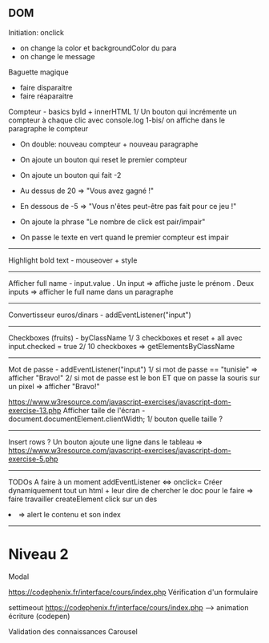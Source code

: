 ## DOM

Initiation: onclick

- on change la color et backgroundColor du para
- on change le message

Baguette magique

- faire disparaitre
- faire réaparaitre

Compteur - basics byId + innerHTML
1/ Un bouton qui incrémente un compteur à chaque clic avec console.log
1-bis/ on affiche dans le paragraphe le compteur

- On double: nouveau compteur + nouveau paragraphe
- On ajoute un bouton qui reset le premier compteur
- On ajoute un bouton qui fait -2
- Au dessus de 20 => "Vous avez gagné !"
- En dessous de -5 => "Vous n'êtes peut-être pas fait pour ce jeu !"

- On ajoute la phrase "Le nombre de click est pair/impair"
- On passe le texte en vert quand le premier compteur est impair

---

Highlight bold text - mouseover + style

---

Afficher full name - input.value
. Un input => affiche juste le prénom
. Deux inputs => afficher le full name dans un paragraphe

---

Convertisseur euros/dinars - addEventListener("input")

---

Checkboxes (fruits) - byClassName
1/ 3 checkboxes et reset + all avec input.checked = true
2/ 10 checkboxes => getElementsByClassName

---

Mot de passe - addEventListener("input")
1/ si mot de passe == "tunisie" => afficher "Bravo!"
2/ si mot de passe est le bon ET que on passe la souris sur un pixel => afficher "Bravo!"

https://www.w3resource.com/javascript-exercises/javascript-dom-exercise-13.php
Afficher taile de l'écran - document.documentElement.clientWidth;
1/ bouton quelle taille ?

---

Insert rows ?
Un bouton ajoute une ligne dans le tableau => https://www.w3resource.com/javascript-exercises/javascript-dom-exercise-5.php

---

TODOs A faire à un moment
addEventListener <=> onclick=
Créer dynamiquement tout un html + leur dire de chercher le doc pour le faire => faire travailler createElement
click sur un des <li> => alert le contenu et son index

---

# Niveau 2

Modal

https://codephenix.fr/interface/cours/index.php
Vérification d'un formulaire

settimeout https://codephenix.fr/interface/cours/index.php
--> animation écriture (codepen)

Validation des connaissances
Carousel
